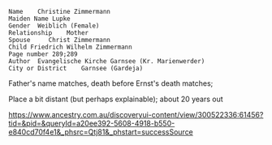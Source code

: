     Name	Christine Zimmermann
    Maiden Name	Lupke
    Gender	Weiblich (Female)
    Relationship	Mother
    Spouse     Christ Zimmermann
    Child Friedrich Wilhelm Zimmermann
    Page number	289;289
    Author	Evangelische Kirche Garnsee (Kr. Marienwerder)
    City or District	Garnsee (Gardeja)


Father's name matches, death before Ernst's death matches;

Place a bit distant (but perhaps explainable); about 20 years out


https://www.ancestry.com.au/discoveryui-content/view/300522336:61456?tid=&pid=&queryId=a20ee392-5608-4918-b550-e840cd70f4e1&_phsrc=Qtj81&_phstart=successSource
